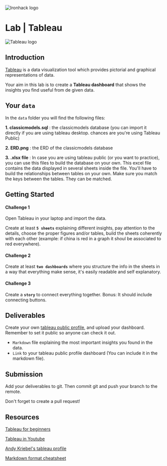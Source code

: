 ![Ironhack logo](https://i.imgur.com/1QgrNNw.png) 

# Lab | Tableau
![Tableau logo](https://cdnl.tblsft.com/sites/default/files/pages/platform-3-800x5002x_1.jpg)

## Introduction

[Tableau](https://www.tableau.com/) is a data visualization tool which provides pictorial and graphical representations of data.

Your aim in this lab is to create a **Tableau dashboard** that shows the insights you find useful from de given data.

## Your `data`
In the `data` folder you will find the following files:

**1. classicmodels.sql** : the classicmodels database (you can import it directly if you are using tableau desktop. chances are you're using Tableau Public)

**2. ERD.png** : the ERD of the classicmodels database

**3. .xlsx file** : In case you are using tableau public (or you want to practice), you can use this files to build the database on your own. This excel file contains the data displayed in several sheets inside the file. You'll have to build the relationships between tables on your own. Make sure you match the keys between the tables. They can be matched.


## Getting Started


#### Challenge 1
Open Tableau in your laptop and import the data.

Create at least **`5 sheets`** explaining different insights, pay attention to the details, choose the proper figures and/or tables, build the sheets coherently with each other (example: if china is red in a graph it shoul be associated to red everywhere).

#### Challenge 2 
Create at least **`two dashboards`** where you structure the info in the sheets in a way that everything make sense, it's easily readable and self explanatory.

#### Challenge 3
Create a **`story`** to connect everything together. Bonus: It should include connecting buttons.

## Deliverables

Create your own [tableau public profile](https://public.tableau.com/s/), and upload your dashboard. Remember to set it public so anyone can check it out.

+ `Markdown` file explaining the most important insights you found in the data.
+ `Link` to your tableau public profile dashboard (You can include it in the markdown file).

## Submission

Add your deliverables to git. Then commit git and push your branch to the remote.

Don't forget to create a pull request!

## Resources

[Tableau for beginners](https://help.tableau.com/current/guides/get-started-tutorial/es-es/get-started-tutorial-home.htm)

[Tableau in Youtube](https://www.youtube.com/c/tableausoftware/featured)

[Andy Kriebel's tableau profile](https://public.tableau.com/app/profile/andy.kriebel#!/)

[Markdown format cheatsheet](https://www.markdownguide.org/cheat-sheet)
